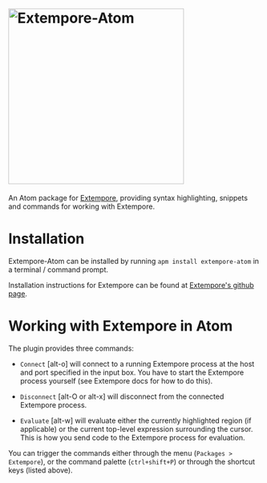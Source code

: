 # <img src="https://raw.githubusercontent.com/noahingham/extempore-atom/master/assets/xtm-atom.png" width="350px" alt="Extempore-Atom">

An Atom package for
[Extempore](https://github.com/digego/extempore), providing syntax highlighting, snippets and commands for working with Extempore.

# Installation
Extempore-Atom can be installed by running `apm install extempore-atom` in a terminal / command prompt.

Installation instructions for Extempore can be found at
[Extempore's github page](https://github.com/digego/extempore).

# Working with Extempore in Atom

The plugin provides three commands:

- `Connect` [alt-o] will connect to a running Extempore process at the host and port specified in the input box. You have to start the Extempore process yourself (see Extempore docs for how to do this).

- `Disconnect` [alt-O or alt-x] will disconnect from the connected Extempore process.

- `Evaluate` [alt-w] will evaluate either the
  currently highlighted region (if applicable) or the current
  top-level expression surrounding the cursor. This is how you send code to
  the Extempore process for evaluation.

You can trigger the commands either through the menu (`Packages >
Extempore`), or the command palette (`ctrl+shift+P`) or through the
shortcut keys (listed above).
